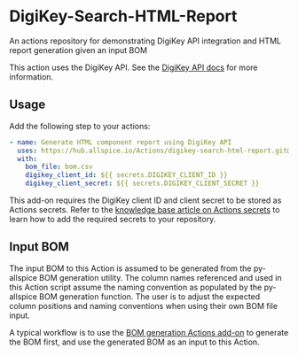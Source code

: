 # DigiKey-Search-HTML-Report
An actions repository for demonstrating DigiKey API integration and HTML report generation given an input BOM

This action uses the DigiKey API.  See the [DigiKey API docs](https://developer.digikey.com/products) for more information.

## Usage

Add the following step to your actions:

```yaml
- name: Generate HTML component report using DigiKey API
  uses: https://hub.allspice.io/Actions/digikey-search-html-report.git@v1
  with:
    bom_file: bom.csv
    digikey_client_id: ${{ secrets.DIGIKEY_CLIENT_ID }}
    digikey_client_secret: ${{ secrets.DIGIKEY_CLIENT_SECRET }}
```

This add-on requires the DigiKey client ID and client secret to be stored as Actions secrets. Refer to the [knowledge base article on Actions secrets](https://learn.allspice.io/docs/secrets#actions-secrets) to learn how to add the required secrets to your repository.

## Input BOM

The input BOM to this Action is assumed to be generated from the py-allspice BOM generation utility. The column names referenced and used in this Action script assume the naming convention as populated by the py-allspice BOM generation function. The user is to adjust the expected column positions and naming conventions when using their own BOM file input.

A typical workflow is to use the [BOM generation Actions add-on](https://hub.allspice.io/Actions/generate-bom) to generate the BOM first, and use the generated BOM as an input to this Action.
